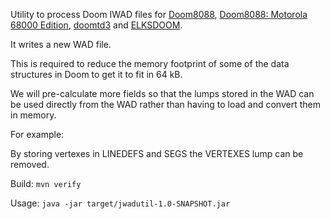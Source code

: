 Utility to process Doom IWAD files for [Doom8088](https://github.com/FrenkelS/Doom8088), [Doom8088: Motorola 68000 Edition](https://github.com/FrenkelS/Doom8088ST), [doomtd3](https://github.com/FrenkelS/doomtd3) and [ELKSDOOM](https://github.com/FrenkelS/elksdoom).

It writes a new WAD file.

This is required to reduce the memory footprint of some of the data structures in Doom to get it to fit in 64 kB.

We will pre-calculate more fields so that the lumps stored in the WAD can be used directly from the WAD rather than having to load and convert them in memory.

For example:

By storing vertexes in LINEDEFS and SEGS the VERTEXES lump can be removed.

Build: `mvn verify`

Usage: `java -jar target/jwadutil-1.0-SNAPSHOT.jar`

